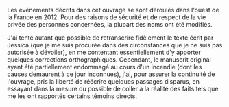 Les événements décrits dans cet ouvrage se sont déroulés dans l'ouest
de la France en 2012. Pour des raisons de sécurité et de respect de la
vie privée des personnes concernées, la plupart des noms ont été modifiés. 

J'ai tenté autant que possible de retranscrire fidèlement le texte
écrit par Jessica (que je me suis procurée dans des circonstances que
je ne suis pas autorisée à dévoiler), en me contentant essentiellement
d'y apporter quelques corrections orthographiques. Cependant, le
manuscrit original ayant été partiellement endommagé au cours d'un incendie
(dont les causes demaurent à ce jour inconnues), j'ai, pour assurer
la continuité de l'ouvrage, pris la liberté de réécrire quelques
passages disparus, en essayant dans la mesure du possible de coller à
la réalité des faits tels que me les ont rapportés certains témoins directs.
